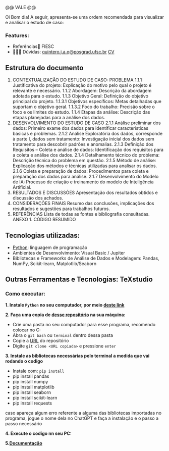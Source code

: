 @@ VALE @@

Oi Bom dia!
A seguir, apresenta-se uma ordem recomendada para visualizar e analisar o estudo de caso:
### Features:
* Referências🔎 FIESC
* 🙋🏽‍♀️ Dúvidas: quintero.j.a.q@posgrad.ufsc.br   [CV](http://lattes.cnpq.br/5093867616355789)

## Estrutura do documento
1. CONTEXTUALIZAÇÃO DO ESTUDO DE CASO: PROBLEMA
1.1.1 Justificativa do projeto:
Explicação do motivo pelo qual o projeto é relevante e necessário.
1.1.2 Abordagem:
Descrição da abordagem adotada para o estudo.
1.1.3 Objetivo Geral:
Definição do objetivo principal do projeto.
1.1.3.1 Objetivos específicos:
Metas detalhadas que suportam o objetivo geral.
1.1.3.2 Foco do trabalho:
Precisão sobre o foco e os limites do estudo.
1.1.4 Etapas da análise:
Descrição das etapas planejadas para a análise dos dados.
2. DESENVOLVIMENTO DO ESTUDO DE CASO
2.1.1 Análise preliminar dos dados:
Primeiro exame dos dados para identificar características básicas e problemas.
2.1.2 Análise Exploratória dos dados, corresponde à parte I, dados sem tratamento:
Investigação inicial dos dados sem tratamento para descobrir padrões e anomalias.
2.1.3 Definição dos Requisitos – Coleta e análise de dados:
Identificação dos requisitos para a coleta e análise dos dados.
2.1.4 Detalhamento técnico do problema:
Descrição técnica do problema em questão.
2.1.5 Método de análise:
Explicação dos métodos e técnicas utilizadas para analisar os dados.
2.1.6 Coleta e preparação de dados:
Procedimentos para coleta e preparação dos dados para análise.
2.1.7 Desenvolvimento do Modelo de IA:
Processo de criação e treinamento do modelo de Inteligência Artificial.
3. RESULTADOS E DISCUSSÕES
Apresentação dos resultados obtidos e discussão dos achados.
4. CONSIDERAÇÕES FINAIS
Resumo das conclusões, implicações dos resultados e sugestões para trabalhos futuros.
5. REFERÊNCIAS
Lista de todas as fontes e bibliografia consultadas.
ANEXO 1. CÓDIGO RESUMIDO


## Tecnologias utilizadas:

* [Python](https://www.python.org/): linguagem de programação
* Ambientes de Desenvolvimento: Visual Basic / Jupiter
* Bibliotecas e Frameworks de Análise de Dados e Modelagem: Pandas, NumPy, Scikit-learn, Matplotlib/Seaborn
## Outras Ferramentas e Tecnologias: TeXstudio

### Como executar:

**1. Instale `Python` no seu computador, por meio [deste link](https://www.python.org/)**

**2. Faça uma copia de [desse repositório](https://github.com/QuinteroJAQ/Estudo-de-caso-IA.git) na sua máquina:**

* Crie uma pasta no seu computador para esse programa, recomendo colocar no C:
* Abra o `git bash` ou `terminal` dentro dessa pasta
* Copie a [URL](https://github.com/QuinteroJAQ/Estudo-de-caso-IA.git) do repositório
* Digite `git clone <URL copiada>` e pressione `enter`

**3. Instale as bibliotecas necessárias pelo terminal a medida que vai rodando o codigo**

* Instale com: `pip install`
* pip install pandas
* pip install numpy
* pip install matplotlib
* pip install seaborn
* pip install scikit-learn
* pip install requests

caso apareça algum erro referente a alguma das bibliotecas importadas no programa, jogue o nome dela no ChatGPT e faça a instalação e o passo a passo necessário

**4. Execute o codigo nn seu PC:**

**5.[Documentação](https://github.com/QuinteroJAQ/Estudo-de-caso-IA/blob/main/Estudo%20de%20Caso.pdf)**


